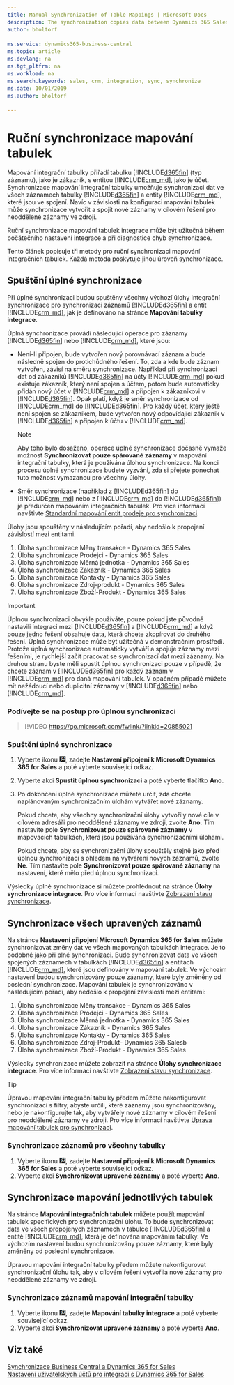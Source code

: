 ```yaml
---
title: Manual Synchronization of Table Mappings | Microsoft Docs
description: The synchronization copies data between Dynamics 365 Sales entries and Business Central to keep both systems up-to-date.
author: bholtorf

ms.service: dynamics365-business-central
ms.topic: article
ms.devlang: na
ms.tgt_pltfrm: na
ms.workload: na
ms.search.keywords: sales, crm, integration, sync, synchronize
ms.date: 10/01/2019
ms.author: bholtorf

---
```


# Ruční synchronizace mapování tabulek
Mapování integrační tabulky přiřadí tabulku [!INCLUDE[d365fin](includes/d365fin_md.md)] (typ záznamu), jako je zákazník, s entitou [!INCLUDE[crm_md](includes/crm_md.md)], jako je účet. Synchronizace mapování integrační tabulky umožňuje synchronizaci dat ve všech záznamech tabulky [!INCLUDE[d365fin](includes/d365fin_md.md)] a entity [!INCLUDE[crm_md](includes/crm_md.md)], které jsou ve spojení. Navíc v závislosti na konfiguraci mapování tabulek může synchronizace vytvořit a spojit nové záznamy v cílovém řešení pro neoddělené záznamy ve zdroji.

Ruční synchronizace mapování tabulek integrace může být užitečná během počátečního nastavení integrace a při diagnostice chyb synchronizace.

Tento článek popisuje tři metody pro ruční synchronizaci mapování integračních tabulek. Každá metoda poskytuje jinou úroveň synchronizace.

## Spuštění úplné synchronizace
Při úplné synchronizaci budou spuštěny všechny výchozí úlohy integrační synchronizace pro synchronizaci záznamů [!INCLUDE[d365fin](includes/d365fin_md.md)] a entit [!INCLUDE[crm_md](includes/crm_md.md)], jak je definováno na stránce **Mapování tabulky integrace**.

Úplná synchronizace provádí následující operace pro záznamy [!INCLUDE[d365fin](includes/d365fin_md.md)] nebo [!INCLUDE[crm_md](includes/crm_md.md)], které jsou:

* Není-li připojen, bude vytvořen nový porovnávací záznam a bude následně spojen do protichůdného řešení.
To, zda a kde bude záznam vytvořen, závisí na směru synchronizace. Například při synchronizaci dat od zákazníků  [!INCLUDE[d365fin](includes/d365fin_md.md)] na účty [!INCLUDE[crm_md](includes/crm_md.md)] pokud existuje zákazník, který není spojen s účtem, potom bude automaticky přidán nový účet v [!INCLUDE[crm_md](includes/crm_md.md)] a připojen k zákazníkovi v [!INCLUDE[d365fin](includes/d365fin_md.md)]. Opak platí, když je směr synchronizace od [!INCLUDE[crm_md](includes/crm_md.md)] do [!INCLUDE[d365fin](includes/d365fin_md.md)]. Pro každý účet, který ještě není spojen se zákazníkem, bude vytvořen nový odpovídající zákazník v [!INCLUDE[d365fin](includes/d365fin_md.md)] a připojen k účtu v [!INCLUDE[crm_md](includes/crm_md.md)].

   > [!NOTE]
   > Aby toho bylo dosaženo, operace úplné synchronizace dočasně vymaže možnost **Synchronizovat  pouze spárované záznamy** v mapování integrační tabulky, která je používána úlohou synchronizace. Na konci procesu úplné synchronizace budete vyzváni, zda si přejete ponechat tuto možnost vymazanou pro všechny úlohy.

* Směr synchronizace (například z [!INCLUDE[d365fin](includes/d365fin_md.md)] do [!INCLUDE[crm_md](includes/crm_md.md)]  nebo z [!INCLUDE[crm_md](includes/crm_md.md)] do [!INCLUDE[d365fin](includes/d365fin_md.md)]) je předurčen mapováním integračních tabulek. Pro více informací navštivte [Standardní mapování entit prodeje pro synchronizaci](admin-synchronizing-business-central-and-sales.md).

Úlohy jsou spouštěny v následujícím pořadí, aby nedošlo k propojení závislostí mezi entitami.

1. Úloha synchronizace Měny transakce - Dynamics 365 Sales
2. Úloha synchronizace Prodejci - Dynamics 365 Sales
3. Úloha synchronizace Měrná jednotka - Dynamics 365 Sales
4. Úloha synchronizace Zákazník - Dynamics 365 Sales
5. Úloha synchronizace Kontakty - Dynamics 365 Sales
6. Úloha synchronizace Zdroj-produkt - Dynamics 365 Sales
7. Úloha synchronizace Zboží-Produkt - Dynamics 365 Sales

> [!IMPORTANT]
> Úplnou synchronizaci obvykle používáte, pouze pokud jste původně nastavili integraci mezi [!INCLUDE[d365fin](includes/d365fin_md.md)] a [!INCLUDE[crm_md](includes/crm_md.md)] a když pouze jedno řešení obsahuje data, která chcete zkopírovat do druhého řešení. Úplná synchronizace může být užitečná v demonstračním prostředí. Protože úplná synchronizace automaticky vytváří a spojuje záznamy mezi řešeními, je rychlejší začít pracovat se synchronizací dat mezi záznamy. Na druhou stranu byste měli spustit úplnou synchronizaci pouze v případě, že chcete záznam v [!INCLUDE[d365fin](includes/d365fin_md.md)] pro každý záznam v [!INCLUDE[crm_md](includes/crm_md.md)] pro daná mapování tabulek. V opačném případě můžete mít nežádoucí nebo duplicitní záznamy v [!INCLUDE[d365fin](includes/d365fin_md.md)] nebo [!INCLUDE[crm_md](includes/crm_md.md)].

### Podívejte se na postup pro úplnou synchronizaci
> [!VIDEO https://go.microsoft.com/fwlink/?linkid=2085502]

### Spuštění úplné synchronizace
1. Vyberte ikonu ![Žárovky, která otevře funkci Řekněte mi](media/ui-search/search_small.png "Řekněte mi, co chcete dělat"), zadejte **Nastavení připojení k Microsoft Dynamics 365 for Sales** a poté vyberte související odkaz.
2. Vyberte akci **Spustit úplnou synchronizaci** a poté vyberte tlačítko **Ano**.
3. Po dokončení úplné synchronizace můžete určit, zda chcete naplánovaným synchronizačním úlohám vytvářet nové záznamy.

   Pokud chcete, aby všechny synchronizační úlohy vytvořily nové cíle v cílovém adresáři pro neoddělené záznamy ve zdroji, zvolte **Ano**. Tím nastavíte pole **Synchronizovat  pouze spárované záznamy** v mapovacích tabulkách, která jsou používána synchronizačními úlohami.

   Pokud chcete, aby se synchronizační úlohy spouštěly stejně jako před úplnou synchronizací s ohledem na vytváření nových záznamů, zvolte **Ne**. Tím nastavíte pole **Synchronizovat  pouze spárované záznamy** na nastavení, které mělo před úplnou synchronizací.

Výsledky úplné synchronizace si můžete prohlédnout na stránce **Úlohy synchronizace integrace**. Pro více informací navštivte [Zobrazení stavu synchronizace](admin-how-to-view-synchronization-status.md).

## Synchronizace všech upravených záznamů
Na stránce **Nastavení připojení Microsoft Dynamics 365 for Sales** můžete synchronizovat změny dat ve všech mapovaných tabulkách integrace. Je to podobné jako při plné synchronizaci. Bude synchronizovat data ve všech spojených záznamech v tabulkách [!INCLUDE[d365fin](includes/d365fin_md.md)] a entitách [!INCLUDE[crm_md](includes/crm_md.md)], které jsou definovány v mapování tabulek. Ve výchozím nastavení budou synchronizovány pouze záznamy, které byly změněny od poslední synchronizace. Mapování tabulek je synchronizováno v následujícím pořadí, aby nedošlo k propojení závislostí mezi entitami:

1. Úloha synchronizace Měny transakce - Dynamics 365 Sales
2. Úloha synchronizace Prodejci - Dynamics 365 Sales
3. Úloha synchronizace Měrná jednotka - Dynamics 365 Sales
4. Úloha synchronizace Zákazník - Dynamics 365 Sales
5. Úloha synchronizace Kontakty - Dynamics 365 Sales
6. Úloha synchronizace Zdroj-Produkt\- Dynamics 365 Salesb
7. Úloha synchronizace Zboží-Produkt - Dynamics 365 Sales

Výsledky synchronizace můžete zobrazit na stránce **Úlohy synchronizace integrace**. Pro více informací navštivte [Zobrazení stavu synchronizace](admin-how-to-view-synchronization-status.md).

> [!TIP]
> Úpravou mapování integrační tabulky předem můžete nakonfigurovat synchronizaci s filtry, abyste určili, které záznamy jsou synchronizovány, nebo je nakonfigurujte tak, aby vytvářely nové záznamy v cílovém řešení pro neoddělené záznamy ve zdroji. Pro více informací navštivte [Úprava mapování tabulek pro synchronizaci](admin-how-to-modify-table-mappings-for-synchronization.md).

### Synchronizace záznamů pro všechny tabulky
1. Vyberte ikonu ![Žárovky, která otevře funkci Řekněte mi](media/ui-search/search_small.png "Řekněte mi, co chcete dělat"), zadejte **Nastavení připojení k Microsoft Dynamics 365 for Sales** a poté vyberte související odkaz.
2. Vyberte akci **Synchronizovat upravené záznamy** a poté vyberte **Ano**.

## Synchronizace mapování jednotlivých tabulek
Na stránce **Mapování integračních tabulek** můžete použít mapování tabulek specifických pro synchronizační úlohu. To bude synchronizovat data ve všech propojených záznamech v tabulce [!INCLUDE[d365fin](includes/d365fin_md.md)] a entitě [!INCLUDE[crm_md](includes/crm_md.md)], která je definována mapováním tabulky. Ve výchozím nastavení budou synchronizovány pouze záznamy, které byly změněny od poslední synchronizace.

Úpravou mapování integrační tabulky předem můžete nakonfigurovat synchronizační úlohu tak, aby v cílovém řešení vytvořila nové záznamy pro neoddělené záznamy ve zdroji.

### Synchronizace záznamů mapování integrační tabulky
1. Vyberte ikonu ![Žárovky, která otevře funkci Řekněte mi](media/ui-search/search_small.png "Řekněte mi, co chcete dělat"), zadejte **Mapování tabulky integrace** a poté vyberte související odkaz.
2. Vyberte akci **Synchronizovat upravené záznamy** a poté vyberte **Ano**.

## Viz také
[Synchronizace Business Central a Dynamics 365 for Sales](admin-synchronizing-business-central-and-sales.md)  
[Nastavení uživatelských účtů pro integraci s Dynamics 365 for Sales](admin-setting-up-integration-with-dynamics-sales.md)
